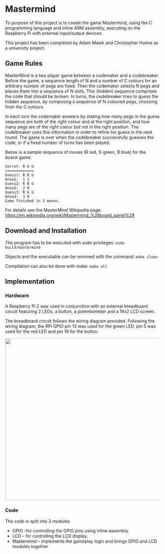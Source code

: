 # Mastermind
To purpose of this project is to create the game Mastermind, using the C programming language and inline ARM assembly, executing on the Raspberry Pi with external input/output devices.

This project has been completed by Adam Malek and Christopher Hulme as a university project.

## Game Rules
MasterMind is a two player game between a codemaker and a codebreaker. Before the game, a sequence length of N and a number of C colours for an arbitrary number of pegs are fixed. Then the codemaker selects N pegs and places them into a sequence of N slots. This (hidden) sequence comprises the code that should be broken. In turns, the codebreaker tries to guess the hidden sequence, by composing a sequence of N coloured pegs, choosing from the C colours.

In each turn the codemaker answers by stating how many pegs in the guess sequence are both of the right colour and at the right position, and how many pegs are of the right colour but not in the right position. The codebreaker uses this information in order to refine his guess in the next round. The game is over when the codebreaker successfully guesses the code, or
if a fixed number of turns has been played.

Below is a sample sequence of moves (R red, G green, B blue) for the board-game:
```
Secret: R G G
=============
Guess1: B R G
Answ1:  1 1
Guess2: R B G
Answ2:  2 0
Guess3: R G G
Answ3:  3 0
Game finished in 3 moves.
```
For details see the MasterMind Wikipedia page:
https://en.wikipedia.org/wiki/Mastermind_%28board_game%29

## Download and Installation
The program has to be executed with sudo privileges: `sudo build/mastermind`

Objects and the executable can be removed with the command: `make clean`


Compilation can also be done with make: `make all`
## Implementation 
### Hardware
A Raspberry Pi 2 was used in conjunction with an external breadboard circuit featuring 2 LEDs, a button, a potentiometer and a 16x2 LCD screen.

The breadboard circuit follows the wiring diagram provided. Following the wiring diagram, the RPi GPIO pin 13 was used for the green LED, pin 5 was used for the red LED and pin 19 for the button.

<img src="https://i.imgur.com/amXT0Cm.png" width="525">

### Code
The code is split into 3 modules
* GPIO –for controlling the GPIO pins using inline assembly.
* LCD – for controlling the LCD display.
* Mastermind – implements the gameplay logic and brings GPIO and LCD modules together
